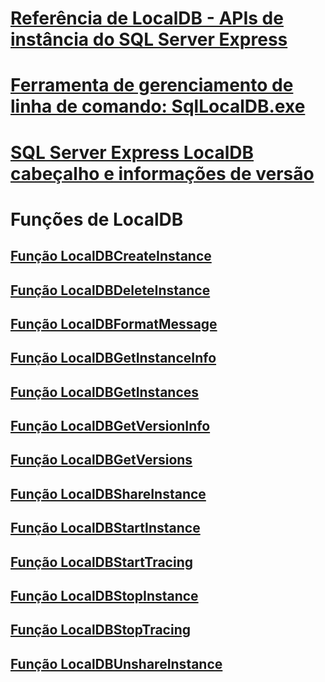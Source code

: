 # [Referência de LocalDB - APIs de instância do SQL Server Express](sql-server-express-localdb-reference-instance-apis.md)
# [Ferramenta de gerenciamento de linha de comando: SqlLocalDB.exe](command-line-management-tool-sqllocaldb-exe.md)
# [SQL Server Express LocalDB cabeçalho e informações de versão](sql-server-express-localdb-header-and-version-information.md)

# Funções de LocalDB
## [Função LocalDBCreateInstance](localdbcreateinstance-function.md)
## [Função LocalDBDeleteInstance](localdbdeleteinstance-function.md)
## [Função LocalDBFormatMessage](localdbformatmessage-function.md)
## [Função LocalDBGetInstanceInfo](localdbgetinstanceinfo-function.md)
## [Função LocalDBGetInstances](localdbgetinstances-function.md)
## [Função LocalDBGetVersionInfo](localdbgetversioninfo-function.md)
## [Função LocalDBGetVersions](localdbgetversions-function.md)
## [Função LocalDBShareInstance](localdbshareinstance-function.md)
## [Função LocalDBStartInstance](localdbstartinstance-function.md)
## [Função LocalDBStartTracing](localdbstarttracing-function.md)
## [Função LocalDBStopInstance](localdbstopinstance-function.md)
## [Função LocalDBStopTracing](localdbstoptracing-function.md)
## [Função LocalDBUnshareInstance](localdbunshareinstance-function.md)
